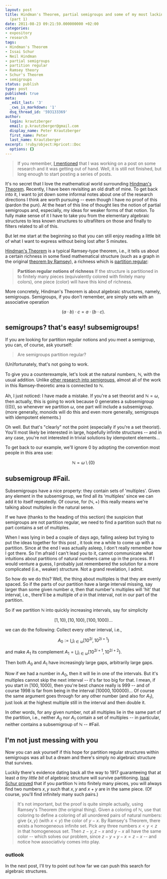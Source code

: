 ```yaml
---
layout: post
title: Hindman's Theorem, partial semigroups and some of my most lacking intuitions
  (part 1)
date: 2011-08-23 09:21:59.000000000 +02:00
categories:
- expository
- research
tags:
- Hindman's Theorem
- Issai Schur
- Neil Hindman
- partial semigroups
- partition regular
- Ramsey theory
- Schur's Theorem
- semigroups
status: publish
type: post
published: true
meta:
  _edit_last: '3'
  _cws_is_markdown: '1'
  dsq_thread_id: '593133369'
author:
  login: krautzberger
  email: p.krautzberger@gmail.com
  display_name: Peter Krautzberger
  first_name: Peter
  last_name: Krautzberger
excerpt: !ruby/object:Hpricot::Doc
  options: {}
---
```


> If you remember, [I mentioned](http://boolesrings.org/krautzberger/2011/08/19/a-short-reflection-on-google/) that I was working on a post on some research and it was getting out of hand. Well, it is still not finished, but long enough to start posting a series of posts.

It's no secret that I love the mathematical world surrounding [Hindman's Theorem](http://en.wikipedia.org/wiki/IP_set#Hindman.27s_Theorem). Recently, I have been revisiting an old draft of mine. To get back into it, I want to jot down some informal notes about one of the research directions I think are worth pursuing -- even though I have no proof of this (pardon the pun). At the heart of this line of thought lies the notion of partial semigroups and, especially, my ideas for weaker forms of that notion. To fully make sense of it I have to take you from the elementary algebraic structures to less known structures to ultrafilters on those and finally to filters related to all of this.

But let me start at the beginning so that you can still enjoy reading a little bit of what I want to express without being lost after 5 minutes.

[Hindman's Theorem](http://en.wikipedia.org/wiki/IP_set#Hindman.27s_Theorem) is a typical Ramsey-type theorem, i.e., it tells us about a certain richness in some fixed mathematical structure (such as a graph in the original [theorem by Ramsey](http://en.wikipedia.org/wiki/Ramsey%27s_theorem)), a richness which is [partition regular](http://en.wikipedia.org/wiki/Partition_regular):

> **Partition regular notions of richness** If the structure is partitioned in to finitely many pieces (equivalently colored with finitely many colors), one piece (color) will have this kind of richness.

More concretely, Hindman's Theorem is about algebraic structures, namely, semigroups. Semigroups, if you don't remember, are simply sets with an associative operation

$$ (a \cdot b) \cdot c = a \cdot (b \cdot c).$$

## semigroups? that's easy! subsemigroups!

If you are looking for partition regular notions and you meet a semigroup, you can, of course, ask yourself:

> Are semigroups partition regular?

(Un)fortunately, that's not going to work.

To give you a counterexample, let's look at the natural numbers, $\mathbb{N}$, with the usual addition. Unlike [other research into semigroups](http://en.wikipedia.org/wiki/Semigroup#Special_classes_of_semigroups), almost all of the work in this Ramsey-theoretic area is connected to $\mathbb{N}$.

Ah, I just noticed: I have made a mistake. If you're a set theorist and $\mathbb{N} = \omega$, then actually, this is going to work because $0$ generates a subsemigroup ($\{0\}$), so whenever we partition $\omega$, one part will include a subsemigroup. (more generally, monoids will do this and even more generally, semigroups with idempotent elements.)

Oh well. But that's "clearly" not the point (especially if you're a set theorist). You'll most likely be interested in large, hopefully infinite structures -- and in any case, you're not interested in trivial solutions by idempotent elements...

To get back to our example, we'll ignore $0$ by adopting the convention most people in this area use:

$$\mathbb{N} = \omega \setminus \{0\}$$

## subsemigroup #Fail.

Subsemigroups have a nice property: they contain sets of 'multiples'. Given any element in the subsemigroup, we find all its 'multiples' since we can add it to itself repeatedly. Of course, for $(\mathbb{N},+)$ this really means we're talking about multiples in the natural sense.

If we have (thanks to the heading of this section) the suspicion that semigroups are not partition regular, we need to find a partition such that no part contains a set of multiples.

When I was lying in bed a couple of days ago, falling asleep but trying to put the ideas together for this post , it took me a while to come up with a partition. Since at the end I was actually asleep, I don't really remember how I got there. So I'm afraid I can't lead you to it, cannot communicate what intuitions about partitions of natural numbers came up in the process. If I would venture a guess, I probably just remembered the solution for a more complicated (i.e., weaker) structure. Not a grand revelation, I admit.

So how do we do this? Well, the thing about multiples is that they are evenly spaced. So if the parts of our partition have a large interval missing, say larger than some given number $a$, then that number's multiples will 'hit' that interval, i.e., there'll be a multiple of $a$ in that interval, not in our part of the partition.

So if we partition $\mathbb{N}$ into quickly increasing intervals, say for simplicity

$$ [1,10), [10,100), [100,1000) \ldots$$

we can do the following: Collect every other interval, i.e.,

$$A_0 := \bigcup_{i\in \omega} [10^{2i},10^{2i+1})$$

and make $A_1$ its complement $A_1 = \bigcup_{i\in \omega} [10^{2i+1},10^{2i+2})$.

Then both $A_0$ and $A_1$ have increasingly large gaps, arbitrarily large gaps.

Now if we had a number in $A_0$, then it will lie in one of the intervals. But it's multiples cannot skip the next interval -- it's far too big for that. I mean, if you start in $[100,1000)$, then you're best chance really is $999$ -- and of course $1998$ is far from being in the interval $[10000,100000)$... Of course the same argument goes through for any other number (and also for $A_1$), just look at the highest multiple still in the interval and then double it.

In other words, for any given number, not all multiples lie in the same part of the partition, i.e., neither $A_0$ nor $A_1$ contain a set of multiples -- in particular, neither contains a subsemigroup of $\mathbb{N}$ -- #Fail.

## I'm not just messing with you

Now you can ask yourself if this hope for partition regular structures within semigroups was all but a dream and there's simply no algebraic structure that survives.

Luckily there's evidence dating back all the way to 1917 guaranteeing that at least _a tiny little bit_ of algebraic structure will survive partitioning. [Issai Schur proved](http://en.wikipedia.org/wiki/Schur%27s_theorem#Ramsey_theory) that if you partition $\mathbb{N}$ into finitely many pieces, you will always find two numbers $x,y$ such that $x, y$ and $x+y$ are in the same piece. (Of course, you'll find infinitely many such pairs.)

> It's not important, but the proof is quite simple actually, using Ramsey's Theorem (the original thing). Given a coloring of $\mathbb{N}$, use that coloring to define a coloring of all unordered pairs of natural numbers: give $\{x,y\}$ (with $x < y$) the color of $y-x$. By Ramsey's Theorem, there exists a homogeneous infinite set. Pick any three numbers $x < y < z$ in that homogeneous set. Then $z - y, z - x$ and $y - x$ all have the same color -- which solves our problem, since $z-y + y-x = z-x$ -- and notice how associativiy comes into play.

### outlook

In the next post, I'll try to point out how far we can push this search for algebraic structures.
